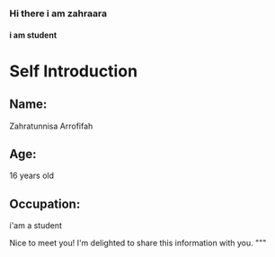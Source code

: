 ### Hi there i am zahraara 
#### i am student 
# Self Introduction

## Name:
Zahratunnisa Arrofifah

## Age:
16 years old

## Occupation:
i'am a student

Nice to meet you! I'm delighted to share this information with you.
"""
    
   
<!--
**zhrraffh/zhrraffh** is a ✨ _special_ ✨ repository because its `README.md` (this file) appears on your GitHub profile.

Here are some ideas to get you started:

- 🔭 I’m currently working on ...
- 🌱 I’m currently learning ...
- 👯 I’m looking to collaborate on ...
- 🤔 I’m looking for help with ...
- 💬 Ask me about ...
- 📫 How to reach me: ...
- 😄 Pronouns: ...
- ⚡ Fun fact: ...
-->
